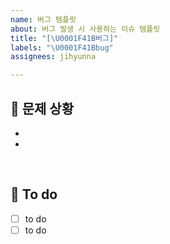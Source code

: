 ```yaml
---
name: 버그 템플릿
about: 버그 발생 시 사용하는 이슈 템플릿
title: "[\U0001F41B버그]"
labels: "\U0001F41Bbug"
assignees: jihyunna

---
```


## **🚨 문제 상황**
-
-

<br>

## **📢 To do**
- [ ] to do
- [ ] to do
